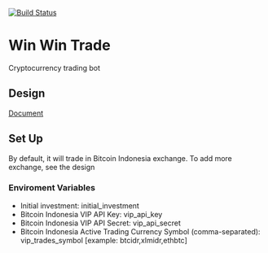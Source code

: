 [![Build Status](https://travis-ci.org/yerlandinata/Win-Win-Trade.svg?branch=master)](https://travis-ci.org/yerlandinata/Win-Win-Trade)

# Win Win Trade
Cryptocurrency trading bot

## Design
[Document](https://docs.google.com/document/d/1h8kWlYObyeUXOrEjHejaskHdypX7NVO1KiBf9yT9Z1U/edit#)

## Set Up
By default, it will trade in Bitcoin Indonesia exchange.
To add more exchange, see the design

### Enviroment Variables
- Initial investment: initial_investment
- Bitcoin Indonesia VIP API Key: vip_api_key
- Bitcoin Indonesia VIP API Secret: vip_api_secret
- Bitcoin Indonesia Active Trading Currency Symbol (comma-separated): vip_trades_symbol [example: btcidr,xlmidr,ethbtc]
